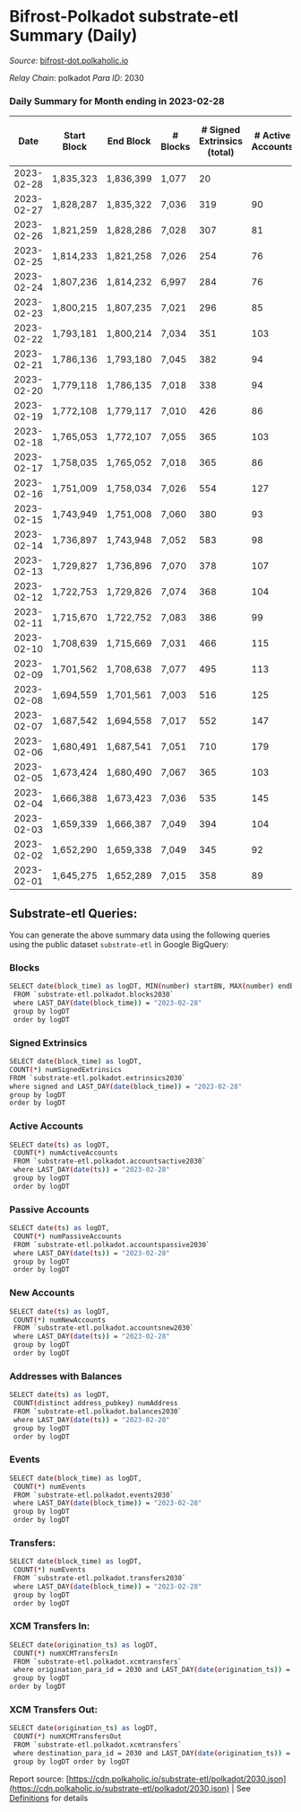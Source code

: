 # Bifrost-Polkadot substrate-etl Summary (Daily)

_Source_: [bifrost-dot.polkaholic.io](https://bifrost-dot.polkaholic.io)

*Relay Chain*: polkadot
*Para ID*: 2030



### Daily Summary for Month ending in 2023-02-28


| Date | Start Block | End Block | # Blocks | # Signed Extrinsics (total) | # Active Accounts | # Passive | # New | # Addresses with Balances | # Events | # Transfers | # XCM Transfers In | # XCM Transfers Out | Issues | 
| ---- | ----------- | --------- | -------- | --------------------------- | ----------------- | --------- | ----- | ------------------------- | -------- | ----------- | ------------------ | ------------------- | ------ |
| 2023-02-28 | 1,835,323 | 1,836,399 | 1,077 | 20 |  |  |  |  | 2,330 | 20 ($1,038.28) |   |   |  |
| 2023-02-27 | 1,828,287 | 1,835,322 | 7,036 | 319 | 90 | 19 | 3 | 3,824 | 16,915 | 242 ($29,107.96) | 34 ($23,629.82) | 18 ($4,554.36) |  |
| 2023-02-26 | 1,821,259 | 1,828,286 | 7,028 | 307 | 81 | 19 | 8 | 3,821 | 16,883 | 250 ($16,801.79) | 41 ($16,771.39) | 23 ($6,923.46) |  |
| 2023-02-25 | 1,814,233 | 1,821,258 | 7,026 | 254 | 76 | 30 | 8 | 3,813 | 16,419 | 220 ($30,852.79) | 30 ($16,059.37) | 12 ($7,286.08) |  |
| 2023-02-24 | 1,807,236 | 1,814,232 | 6,997 | 284 | 76 | 19 | 3 | 3,805 | 16,635 | 243 ($8,406.53) | 35 ($4,695.75) | 15 ($5,908.81) |  |
| 2023-02-23 | 1,800,215 | 1,807,235 | 7,021 | 296 | 85 | 24 | 4 | 3,802 | 16,708 | 219 ($13,197.33) | 37 ($2,231.91) | 24 ($13,313.36) |  |
| 2023-02-22 | 1,793,181 | 1,800,214 | 7,034 | 351 | 103 | 24 | 7 | 3,798 | 17,298 | 321 ($68,243.08) | 49 ($37,951.89) | 33 ($15,931.02) |  |
| 2023-02-21 | 1,786,136 | 1,793,180 | 7,045 | 382 | 94 | 23 | 13 | 3,791 | 17,556 | 246 ($13,332.29) | 29 ($6,264.44) | 18 ($2,623.37) |  |
| 2023-02-20 | 1,779,118 | 1,786,135 | 7,018 | 338 | 94 | 23 | 9 | 3,778 | 17,131 | 254 ($15,065.54) | 37 ($6,246.38) | 24 ($2,813.91) |  |
| 2023-02-19 | 1,772,108 | 1,779,117 | 7,010 | 426 | 86 | 25 | 6 | 3,769 | 18,067 | 525 ($59,092.56) | 37 ($16,361.47) | 24 ($6,584.41) |  |
| 2023-02-18 | 1,765,053 | 1,772,107 | 7,055 | 365 | 103 | 26 | 6 | 3,764 | 17,613 | 424 ($41,529.55) | 37 ($25,869.98) | 22 ($3,183.81) |  |
| 2023-02-17 | 1,758,035 | 1,765,052 | 7,018 | 365 | 86 | 26 | 8 | 3,758 | 17,239 | 333 ($5,842.73) |   |   |  |
| 2023-02-16 | 1,751,009 | 1,758,034 | 7,026 | 554 | 127 | 26 | 12 | 3,750 | 19,166 | 618 ($33,096.32) | 60 ($7,692.81) | 41 ($31,018.11) |  |
| 2023-02-15 | 1,743,949 | 1,751,008 | 7,060 | 380 | 93 | 26 | 10 | 3,740 | 17,730 | 414 ($213,021.01) | 47 ($165,594.82) | 30 ($8,596.21) |  |
| 2023-02-14 | 1,736,897 | 1,743,948 | 7,052 | 583 | 98 | 23 | 7 | 3,730 | 18,633 | 325 ($35,504.19) | 38 ($8,621.73) | 34 ($15,294.75) |  |
| 2023-02-13 | 1,729,827 | 1,736,896 | 7,070 | 378 | 107 | 25 | 10 | 3,723 | 17,715 | 394 ($25,780.87) | 46 ($18,866.42) | 40 ($5,102.48) |  |
| 2023-02-12 | 1,722,753 | 1,729,826 | 7,074 | 368 | 104 | 26 | 17 | 3,714 | 17,796 | 432 ($104,737.47) | 61 ($85,102.73) | 10 ($16,100.24) |  |
| 2023-02-11 | 1,715,670 | 1,722,752 | 7,083 | 386 | 99 | 29 | 12 | 3,697 | 17,678 | 313 ($22,710.95) | 40 ($14,938.14) | 15 ($5,441.31) |  |
| 2023-02-10 | 1,708,639 | 1,715,669 | 7,031 | 466 | 115 | 24 | 15 | 3,685 | 18,406 | 435 ($52,175.43) | 70 ($35,362.43) | 28 ($4,635.04) |  |
| 2023-02-09 | 1,701,562 | 1,708,638 | 7,077 | 495 | 113 | 29 | 13 | 3,671 | 18,578 | 437 ($23,895.20) | 66 ($11,721.17) | 44 ($25,104.44) |  |
| 2023-02-08 | 1,694,559 | 1,701,561 | 7,003 | 516 | 125 | 31 | 20 | 3,659 | 18,620 | 560 ($435,430.88) | 44 ($183,386.24) | 26 ($36,194.73) |  |
| 2023-02-07 | 1,687,542 | 1,694,558 | 7,017 | 552 | 147 | 32 | 23 | 3,640 | 19,128 | 556 ($148,408.40) | 76 ($129,845.95) | 23 ($33,899.55) |  |
| 2023-02-06 | 1,680,491 | 1,687,541 | 7,051 | 710 | 179 | 22 | 8 | 3,619 | 20,598 | 721 ($74,823.61) | 68 ($10,358.59) | 29 ($3,553.99) |  |
| 2023-02-05 | 1,673,424 | 1,680,490 | 7,067 | 365 | 103 | 23 | 8 | 3,616 | 17,537 | 313 ($35,732.34) | 35 ($21,595.27) | 9 ($1,004.97) |  |
| 2023-02-04 | 1,666,388 | 1,673,423 | 7,036 | 535 | 145 | 21 | 14 | 3,612 | 19,134 | 524 ($330,856.92) | 72 ($229,957.42) | 13 ($4,148.77) |  |
| 2023-02-03 | 1,659,339 | 1,666,387 | 7,049 | 394 | 104 | 24 | 16 | 3,603 | 17,861 | 352 ($38,260.71) | 49 ($17,014.69) | 21 ($581.96) |  |
| 2023-02-02 | 1,652,290 | 1,659,338 | 7,049 | 345 | 92 | 19 | 8 | 3,589 | 17,317 | 283 ($52,556.05) | 39 ($46,672.54) | 18 ($3,745.17) |  |
| 2023-02-01 | 1,645,275 | 1,652,289 | 7,015 | 358 | 89 | 26 | 16 | 3,588 | 17,242 | 234 ($11,409.39) | 40 ($9,795.66) | 30 ($1,744.08) |  |

## Substrate-etl Queries:
You can generate the above summary data using the following queries using the public dataset `substrate-etl` in Google BigQuery:

### Blocks
```bash
SELECT date(block_time) as logDT, MIN(number) startBN, MAX(number) endBN, COUNT(*) numBlocks 
 FROM `substrate-etl.polkadot.blocks2030`  
 where LAST_DAY(date(block_time)) = "2023-02-28" 
 group by logDT 
 order by logDT
```

### Signed Extrinsics
```bash
SELECT date(block_time) as logDT, 
COUNT(*) numSignedExtrinsics 
FROM `substrate-etl.polkadot.extrinsics2030`  
where signed and LAST_DAY(date(block_time)) = "2023-02-28" 
group by logDT 
order by logDT
```

### Active Accounts
```bash
SELECT date(ts) as logDT, 
 COUNT(*) numActiveAccounts 
 FROM `substrate-etl.polkadot.accountsactive2030` 
 where LAST_DAY(date(ts)) = "2023-02-28" 
 group by logDT 
 order by logDT
```

### Passive Accounts
```bash
SELECT date(ts) as logDT, 
 COUNT(*) numPassiveAccounts 
 FROM `substrate-etl.polkadot.accountspassive2030` 
 where LAST_DAY(date(ts)) = "2023-02-28" 
 group by logDT 
 order by logDT
```

### New Accounts
```bash
SELECT date(ts) as logDT, 
 COUNT(*) numNewAccounts 
 FROM `substrate-etl.polkadot.accountsnew2030` 
 where LAST_DAY(date(ts)) = "2023-02-28" 
 group by logDT
 order by logDT
```

### Addresses with Balances
```bash
SELECT date(ts) as logDT,
 COUNT(distinct address_pubkey) numAddress 
 FROM `substrate-etl.polkadot.balances2030` 
 where LAST_DAY(date(ts)) = "2023-02-28" 
 group by logDT 
 order by logDT
```

### Events
```bash
SELECT date(block_time) as logDT, 
 COUNT(*) numEvents 
 FROM `substrate-etl.polkadot.events2030` 
 where LAST_DAY(date(block_time)) = "2023-02-28" 
 group by logDT 
 order by logDT
```

### Transfers:
```bash
SELECT date(block_time) as logDT, 
 COUNT(*) numEvents 
 FROM `substrate-etl.polkadot.transfers2030` 
 where LAST_DAY(date(block_time)) = "2023-02-28" 
 group by logDT 
 order by logDT
```

### XCM Transfers In:
```bash
SELECT date(origination_ts) as logDT, 
 COUNT(*) numXCMTransfersIn 
 FROM `substrate-etl.polkadot.xcmtransfers` 
 where origination_para_id = 2030 and LAST_DAY(date(origination_ts)) = "2023-02-28" 
 group by logDT 
order by logDT
```

### XCM Transfers Out:
```bash
SELECT date(origination_ts) as logDT, 
 COUNT(*) numXCMTransfersOut 
 FROM `substrate-etl.polkadot.xcmtransfers` 
 where destination_para_id = 2030 and LAST_DAY(date(origination_ts)) = "2023-02-28" 
 group by logDT order by logDT
```


Report source: [https://cdn.polkaholic.io/substrate-etl/polkadot/2030.json](https://cdn.polkaholic.io/substrate-etl/polkadot/2030.json) | See [Definitions](/DEFINITIONS.md) for details
